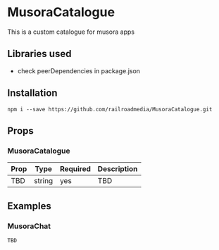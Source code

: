 # MusoraCatalogue

This is a custom catalogue for musora apps

## Libraries used

- check peerDependencies in package.json

## Installation

```
npm i --save https://github.com/railroadmedia/MusoraCatalogue.git
```

## Props

### MusoraCatalogue

| Prop | Type   | Required | Description |
| ---- | ------ | -------- | ----------- |
| TBD  | string | yes      | TBD         |

## Examples

### MusoraChat

```
TBD
```
